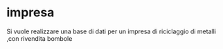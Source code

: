 # impresa
Si vuole realizzare una base di dati per un impresa di riciclaggio di metalli ,con rivendita bombole
